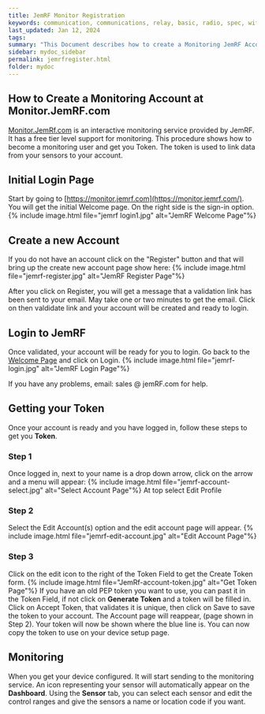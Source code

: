 ```yaml
---
title: JemRF Monitor Registration
keywords: communication, communications, relay, basic, radio, spec, wifi, sensor
last_updated: Jan 12, 2024
tags:
summary: "This Document describes how to create a Monitoring JemRF Account"
sidebar: mydoc_sidebar
permalink: jemrfregister.html
folder: mydoc
---
```


## How to Create a Monitoring Account at Monitor.JemRF.com
[Monitor.JemRf.com](https://monitor.jemrf.com) is an interactive monitoring service provided by JemRF. It has a free tier level support for monitoring. This procedure shows how to become a monitoring user and get you Token. The token is used to link data from your sensors to your account.

## Initial Login Page
Start by going to [https://monitor.jemrf.com](https://monitor.jemrf.com/). You will get the initial Welcome page. On the right side is the sign-in option.
{% include image.html file="jemrf login1.jpg" alt="JemRF Welcome Page"%}

## Create a new Account
If you do not have an account click on the "Register" button and that will bring up the create new account page show here:
{% include image.html file="jemrf-register.jpg" alt="JemRF Register Page"%}

After you click on Register, you will get a message that a validation link has been sent to your email. May take one or two minutes to get the email. Click on then valdidate link and your account will be created and ready to login.

## Login to JemRF
Once validated, your account will be ready for you to login. Go back to the [Welcome Page](https://monitor.jemrf.com/) and click on Login.
{% include image.html file="jemrf-login.jpg" alt="JemRF Login Page"%}

If you have any problems, email: sales @ jemRF.com for help.

## Getting your Token
Once your account is ready and you have logged in, follow these steps to get you **Token**.

### Step 1
Once logged in, next to your name is a drop down arrow, click on the arrow and a menu will appear:
{% include image.html file="jemrf-account-select.jpg" alt="Select Account Page"%}
At top select Edit Profile

### Step 2
Select the Edit Account(s) option and the edit account page will appear.
{% include image.html file="jemrf-edit-account.jpg" alt="Edit Account Page"%}

### Step 3
Click on the edit icon to the right of the Token Field to get the Create Token form.
{% include image.html file="JemRf-account-token.jpg" alt="Get Token Page"%}
If you have an old PEP token you want to use, you can past it in the Token Field, if not click on **Generate Token** and a token will be filled in. Click on Accept Token, that validates it is unique, then click on Save to save the token to your account. The Account page will reappear, (page shown in Step 2).
Your token will now be shown where the blue line is.  You can now copy the token to use on your device setup page.

## Monitoring
When you get your device configured. It will start sending to the monitoring service. An icon representing your sensor will automatically appear on the **Dashboard**. Using the **Sensor** tab, you can select each sensor and edit the control ranges and give the sensors a name or location code if you want.

